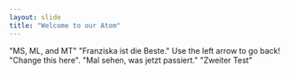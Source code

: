 ```yaml
---
layout: slide
title: "Welcome to our Atom"
---
```

"MS, ML, and MT"
"Franziska ist die Beste."
Use the left arrow to go back!
"Change this here".
"Mal sehen, was jetzt passiert."
"Zweiter Test"

